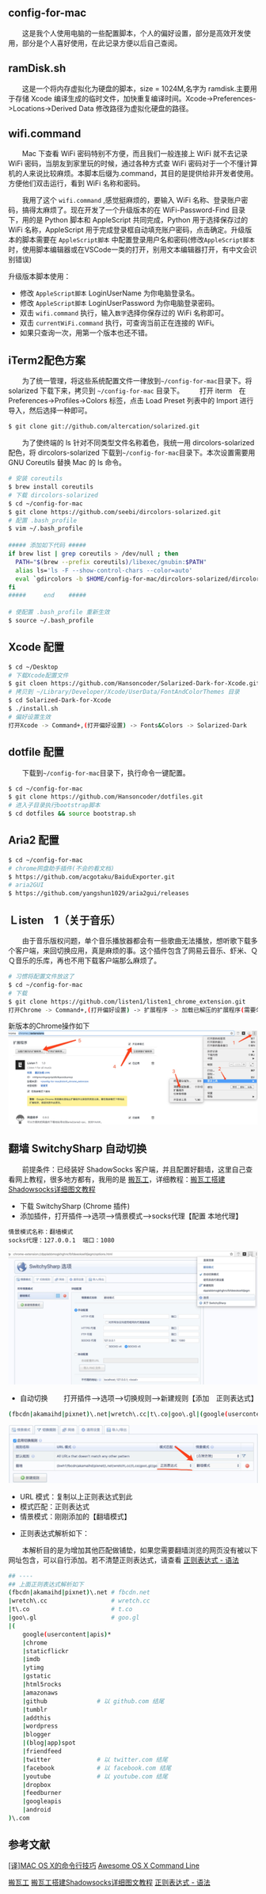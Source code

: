 ## config-for-mac

　　这是我个人使用电脑的一些配置脚本，个人的偏好设置，部分是高效开发使用，部分是个人喜好使用，在此记录方便以后自己查阅。

## ramDisk.sh

　　这是一个将内存虚拟化为硬盘的脚本，size = 1024M,名字为 ramdisk.主要用于存储 Xcode 编译生成的临时文件，加快重复编译时间。Xcode->Preferences->Locations->Derived Data 修改路径为虚拟化硬盘的路径。
  
## wifi.command

　　Mac 下查看 WiFi 密码特别不方便，而且我们一般连接上 WiFi 就不去记录 WiFi 密码，当朋友到家里玩的时候，通过各种方式查 WiFi 密码对于一个不懂计算机的人来说比较麻烦。本脚本后缀为.command，其目的是提供给非开发者使用。方便他们双击运行，看到 WiFi 名称和密码。

　　我用了这个 `wifi.command` ,感觉挺麻烦的，要输入 WiFi 名称、登录账户密码，搞得太麻烦了。现在开发了一个升级版本的在 WiFi-Password-Find 目录下，用的是 Python 脚本和 AppleScript 共同完成，Python 用于选择保存过的 WiFi 名称，AppleScript 用于完成登录框自动填充账户密码，点击确定。升级版本的脚本需要在 `AppleScript脚本` 中配置登录用户名和密码(修改`AppleScript脚本` 时，使用脚本编辑器或在VSCode一类的打开，别用文本编辑器打开，有中文会识别错误)

升级版本脚本使用：
- 修改 `AppleScript脚本` LoginUserName 为你电脑登录名。
- 修改 `AppleScript脚本` LoginUserPassword 为你电脑登录密码。
- 双击 `wifi.command` 执行，输入`数字`选择你保存过的 WiFi 名称即可。
- 双击 `currentWiFi.command` 执行，可查询当前正在连接的 WiFi。
- 如果只查询一次，用第一个版本也还不错。


## iTerm2配色方案

　　为了统一管理，将这些系统配置文件一律放到`~/config-for-mac`目录下。将 solarized 下载下来，拷贝到 `~/config-for-mac` 目录下。
　　打开 iterm　在 Preferences->Profiles->Colors 标签，点击 Load Preset 列表中的 Import 进行导入，然后选择一种即可。
```bash
$ git clone git://github.com/altercation/solarized.git
```

　　为了使终端的 ls 针对不同类型文件名称着色，我统一用 dircolors-solarized 配色，将 dircolors-solarized 下载到`~/config-for-mac`目录下。本次设置需要用 GNU Coreutils 替换 Mac 的 ls 命令。
```bash
# 安装 coreutils
$ brew install coreutils
# 下载 dircolors-solarized
$ cd ~/config-for-mac
$ git clone https://github.com/seebi/dircolors-solarized.git
# 配置 .bash_profile
$ vim ~/.bash_profile

##### 添加如下代码 #####
if brew list | grep coreutils > /dev/null ; then
  PATH="$(brew --prefix coreutils)/libexec/gnubin:$PATH"
  alias ls='ls -F --show-control-chars --color=auto'
  eval `gdircolors -b $HOME/config-for-mac/dircolors-solarized/dircolors.ansi-dark`
fi
#####     end    #####

# 使配置 .bash_profile 重新生效
$ source ~/.bash_profile
```
## Xcode 配置

```bash
$ cd ~/Desktop
# 下载Xcode配置文件
$ git cloen https://github.com/Hansoncoder/Solarized-Dark-for-Xcode.git
# 拷贝到 ~/Library/Developer/Xcode/UserData/FontAndColorThemes 目录
$ cd Solarized-Dark-for-Xcode
$ ./install.sh
# 偏好设置生效
打开Xcode -> Command+,(打开偏好设置) -> Fonts&Colors -> Solarized-Dark
```

## dotfile 配置

　　下载到`~/config-for-mac`目录下，执行命令一键配置。
```bash
$ cd ~/config-for-mac
$ git clone https://github.com/Hansoncoder/dotfiles.git
# 进入子目录执行bootstrap脚本
$ cd dotfiles && source bootstrap.sh
```

## Aria2 配置

```bash
$ cd ~/config-for-mac
# chrome网盘助手插件(不会的看文档)
$ https://github.com/acgotaku/BaiduExporter.git
# aria2GUI
$ https://github.com/yangshun1029/aria2gui/releases
```

## Ｌisten　1（关于音乐）

　　由于音乐版权问题，单个音乐播放器都会有一些歌曲无法播放，想听歌下载多个客户端，来回切换应用，真是麻烦的事。这个插件包含了网易云音乐、虾米、ＱＱ音乐的乐库，再也不用下载客户端那么麻烦了。

```bash
# 习惯将配置文件放这了
$ cd ~/config-for-mac
# 下载
$ git clone https://github.com/listen1/listen1_chrome_extension.git
打开Chrome -> Command+,(打开偏好设置) -> 扩展程序 -> 加载已解压的扩展程序(需要勾选 开发者模式)-> 选择刚刚下载的文件夹
```
新版本的Chrome操作如下
![chorme](./imgs/chrome_config_extension.png)

## 翻墙 SwitchySharp 自动切换

　　前提条件：已经装好 ShadowSocks 客户端，并且配置好翻墙，这里自己查看网上教程，很多地方都有，我用的是 [搬瓦工][1]，详细教程：[搬瓦工搭建Shadowsocks详细图文教程][2]

- 下载 SwitchySharp (Chrome 插件)
- 添加插件，打开插件-->选项-->情景模式-->socks代理【配置 本地代理】
```bash
情景模式名称：翻墙模式
socks代理：127.0.0.1  端口：1080
```
![chorme](./imgs/SwitchySharpConfig1.png)

- 自动切换
　　打开插件-->选项-->切换规则-->新建规则【添加　正则表达式】
```bash
(fbcdn|akamaihd|pixnet)\.net|wretch\.cc|t\.co|goo\.gl|(google(usercontent|apis)*|chrome|staticflickr|imdb|ytimg|gstatic|html5rocks|amazonaws|github|tumblr|addthis|wordpress|blogger|(blog|app)spot|friendfeed|twitter|facebook|youtube|dropbox|feedburner|googleapis|android)\.com
```
![chorme](./imgs/SwitchySharpConfig2.png)

> 
  + URL 模式：复制以上正则表达式到此
  + 模式匹配：正则表达式
  + 情景模式：刚刚添加的【翻墙模式】

- 正则表达式解析如下：

　　本解析目的是为增加其他匹配做铺垫，如果您需要翻墙浏览的网页没有被以下网址包含，可以自行添加。若不清楚正则表达式，请查看 [正则表达式 - 语法][3]

```bash
## ----
## 上面正则表达式解析如下
(fbcdn|akamaihd|pixnet)\.net # fbcdn.net
|wretch\.cc                  # wretch.cc
|t\.co                       # t.co
|goo\.gl                     # goo.gl
|(
    google(usercontent|apis)*
    |chrome
    |staticflickr
    |imdb
    |ytimg
    |gstatic
    |html5rocks
    |amazonaws
    |github              # 以 github.com 结尾
    |tumblr
    |addthis
    |wordpress
    |blogger
    |(blog|app)spot
    |friendfeed
    |twitter             # 以 twitter.com 结尾
    |facebook            # 以 facebook.com 结尾
    |youtube             # 以 youtube.com 结尾
    |dropbox
    |feedburner
    |googleapis
    |android
)\.com
```


## 参考文献

[[译]MAC OS X的命令行技巧](https://crazyof.me/blog/archives/2634.html)
[Awesome OS X Command Line](https://github.com/herrbischoff/awesome-osx-command-line)

[搬瓦工][1]
[搬瓦工搭建Shadowsocks详细图文教程][2]
[正则表达式 - 语法][3]

[1]:(https://bandwagonhost.com/aff.php?aff=7549)
[2]:(https://b.lhuac.com/post/2/)
[3]:(http://www.runoob.com/regexp/regexp-syntax.html)
